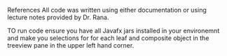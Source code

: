 References
All code was written using either documentation or using lecture notes provided by Dr. Rana.

TO run code ensure you have all Javafx jars installed in your environemnt and make you selections for for each 
leaf and composite object in the treeview pane in the upper left hand corner.

